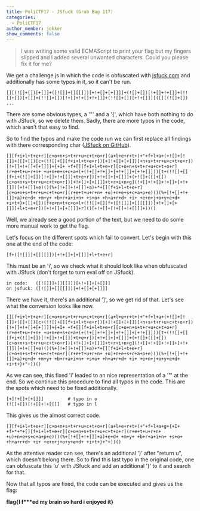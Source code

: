 ```yaml
---
title: PoliCTF17 - JSfuck (Grab Bag 117)
categories:
  - PoliCTF17
author_member: jokker
show_comments: false
---
```



> I was writing some valid ECMAScript to print your flag but my fingers slipped and I added several unwanted characters. Could you please fix it for me?

We get a challenge.js in which the code is obfuscated with [jsfuck.com](https://www.jsfuck.com) and additionally has some typos in it, so it can't be run.

```
[][(![]+[])[+[]]+([![]]+[][[]])[+!+[]+[+[]]]+(![]+[])[!+[]+!+[]]+(!![]+[])[+[]]+(!![]+[])[!+[]+!+[]+!+[]]+(!![]+[])[+!+[]]][([][(![]+[])
...
```

There are some obvious types, a '"' and a '{', which have both nothing to do with JSfuck, so we delete them. Sadly, there are more typos in the code, which aren't that easy to find.

So to find the typos and make the code run we can first replace all findings with there corresponding char ([JSfuck on GitHub](https://github.com/aemkei/jsfuck/blob/master/jsfuck.js)).

```
[][f+i+l+t+e+r][c+o+n+s+t+r+u+c+t+o+r](a+l+e+r+t+(+"+f+l+a+(+![]+[![]]+([]+[])[c+(!![]+[][f+i+l+t+e+r])[+]!+[]+[+[]]]+n+s+t+r+u+c+t+o+r])[!+[]+!+[]+[+[]]]+{+I+ +f+[][f+i+l+t+e+r][c+o+n+s+t+r+u+c+t+o+r](r+e+t+u+r+n+ +u+n+e+s+c+a+(+(!+[]+!+[]+[+!+[]]+[+!+[]]))[t+(!![]+[][f+i+(![]+[])[!+[]+!+[[]]+t+e+r])[+!+[]+[+[]]]+(+![]+([]+[])[c+o+n+s+t+r+u+c+t+o+r])[+!+[]+[+[]]]+t+r+i+n+g](!+[]+!+[]+!+[]+[+!+[]])[+!+[]]+e)()(%+[!+[]+!+[]]+a)+*+[][f+i+l+t+e+r][c+o+n+s+t+r+u+c+t+o+r](r+e+t+u+r+n+ +u)+n+e+s+c+a+p+e)()(%+[!+[]+!+[]]+a)+e+d+ +m+y+ +b+r+a+i+n+ +s+o+ +h+a+r+d+ +i+ +e+n+j+o+y+e+d+ +i+t+}+([]+[])[f+o+n+t+c+o+l+(!![]+[][f+([![]]]+[][[]])[+!+[]+[+[]]]+l+t+e+r])[+!+[]+[+[]]]+r]()[+!+[]+[!+[]+!+[]]]+))()
```

Well, we already see a good portion of the text, but we need to do some more manual work to get the flag.

Let's focus on the different spots which fail to convert. Let's begin with this one at the end of the code:

```
[f+([![]]]+[][[]])[+!+[]+[+[]]]+l+t+e+r]
```

This must be an 'i', so we check what it should look like when obfuscated with JSfuck (don't forget to turn eval off on JSfuck).

```
in code:   ([![]]]+[][[]])[+!+[]+[+[]]]
on jsfuck: ([![]]+[][[]])[+!+[]+[+[]]]
```

There we have it, there's an additional ']', so we get rid of that. Let's see what the conversion looks like now.

```
[][f+i+l+t+e+r][c+o+n+s+t+r+u+c+t+o+r](a+l+e+r+t+(+"+f+l+a+(+![]+[![]]+([]+[])[c+(!![]+[][f+i+l+t+e+r])[+]!+[]+[+[]]]+n+s+t+r+u+c+t+o+r])[!+[]+!+[]+[+[]]]+{+I+ +f+[][f+i+l+t+e+r][c+o+n+s+t+r+u+c+t+o+r](r+e+t+u+r+n+ +u+n+e+s+c+a+(+(!+[]+!+[]+[+!+[]]+[+!+[]]))[t+(!![]+[][f+i+(![]+[])[!+[]+!+[[]]+t+e+r])[+!+[]+[+[]]]+(+![]+([]+[])[c+o+n+s+t+r+u+c+t+o+r])[+!+[]+[+[]]]+t+r+i+n+g](!+[]+!+[]+!+[]+[+!+[]])[+!+[]]+e)()(%+[!+[]+!+[]]+a)+*+[][f+i+l+t+e+r][c+o+n+s+t+r+u+c+t+o+r](r+e+t+u+r+n+ +u)+n+e+s+c+a+p+e)()(%+[!+[]+!+[]]+a)+e+d+ +m+y+ +b+r+a+i+n+ +s+o+ +h+a+r+d+ +i+ +e+n+j+o+y+e+d+ +i+t+}+"+))()
```

As we can see, this fixed 'i' leaded to an nice representation of a '"' at the end. So we continue this procedure to find all typos in the code. This are the spots which need to be fixed additionally.

```
[+]!+[]+[+[]]]         # typo in o
(![]+[])[!+[]+!+[[]]   # typo in l
```

This gives us the almost correct code.

```
[][f+i+l+t+e+r][c+o+n+s+t+r+u+c+t+o+r](a+l+e+r+t+(+"+f+l+a+g+{+I+ +f+*+*+[][f+i+l+t+e+r][c+o+n+s+t+r+u+c+t+o+r](r+e+t+u+r+n+ +u)+n+e+s+c+a+p+e)()(%+[!+[]+!+[]]+a)+e+d+ +m+y+ +b+r+a+i+n+ +s+o+ +h+a+r+d+ +i+ +e+n+j+o+y+e+d+ +i+t+}+"+))()
```

As the attentive reader can see, there's an additional ')' after "return u", which doesn't belong there. So to find this last typo in the original code, one can obfuscate this 'u' with JSfuck and add an additional ')' to it and search for that.

Now that all typos are fixed, the code can be executed and gives us the flag:

**flag{I f\*\*\*ed my brain so hard i enjoyed it}**